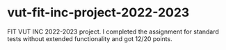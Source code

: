 # vut-fit-inc-project-2022-2023
FIT VUT INC 2022-2023 project. I completed the assignment for standard tests without extended functionality and got 12/20 points.
